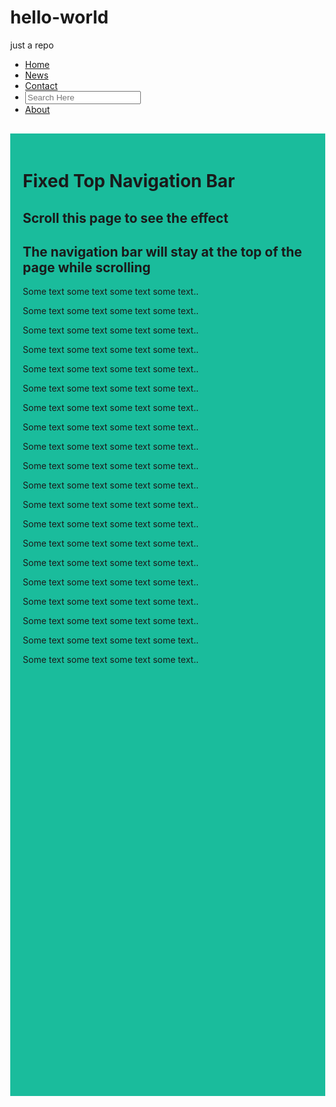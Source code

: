# hello-world
just a repo
<html>
<head>
<style>
body {margin:0;}

ul {
    list-style-type: none;
    margin: 0;
    padding: 0;
    overflow: hidden;
    background-color: #12357;
    position: fixed;
    top: 0;
    width: 100%;
}

li {
    float: left;
}

li a {
    display: block;
    color: white;
    text-align: center;
    padding: 14px 16px;
    text-decoration: none;
}

li a:hover:not(.active) {
    background-color: #111;
}

.active {
    background-color: #4CAF50;
}

.search{
width:900px;
padding:6px;
border-radius:10px 10px ;
border:none;
border:1px white;
font-size:16px;
text-align:left;
margin-top:8px;
}
</style>
</head>
<body>

<ul>

  <li><a class="active" href="#home">Home</a></li>
  <li><a href="#news">News</a></li>
  <li><a href="#contact">Contact</a></li>
  <li><input type="text" class="search" placeholder="Search Here"></li>
  <li><a href="#about">About</a></li>

</ul>

<div style="padding:20px;margin-top:30px;background-color:#1abc9c;height:1500px;">
<h1>Fixed Top Navigation Bar</h1>
<h2>Scroll this page to see the effect</h2>
<h2>The navigation bar will stay at the top of the page while scrolling</h2>

<p>Some text some text some text some text..</p>
<p>Some text some text some text some text..</p>
<p>Some text some text some text some text..</p>
<p>Some text some text some text some text..</p>
<p>Some text some text some text some text..</p>
<p>Some text some text some text some text..</p>
<p>Some text some text some text some text..</p>
<p>Some text some text some text some text..</p>
<p>Some text some text some text some text..</p>
<p>Some text some text some text some text..</p>
<p>Some text some text some text some text..</p>
<p>Some text some text some text some text..</p>
<p>Some text some text some text some text..</p>
<p>Some text some text some text some text..</p>
<p>Some text some text some text some text..</p>
<p>Some text some text some text some text..</p>
<p>Some text some text some text some text..</p>
<p>Some text some text some text some text..</p>
<p>Some text some text some text some text..</p>
<p>Some text some text some text some text..</p>
</div>

</body>
</html>
